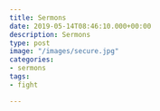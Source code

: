```yaml
---
title: Sermons
date: 2019-05-14T08:46:10.000+00:00
description: Sermons
type: post
image: "/images/secure.jpg"
categories:
- sermons
tags:
- fight

---
```

